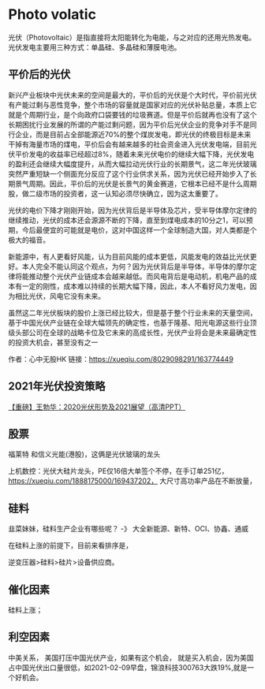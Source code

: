 # Photo volatic

光伏（Photovoltaic）是指直接将太阳能转化为电能，与之对应的还用光热发电。光伏发电主要用三种方式：单晶硅、多晶硅和薄膜电池。

## 平价后的光伏

新兴产业板块中光伏未来的空间是最大的，平价后的光伏是个大时代，平价前光伏有产能过剩与恶性竞争，整个市场的容量就是国家对应的光伏补贴总量，本质上它就是个周期行业，是个向政府口袋要钱的垃圾赛道。但是平价后就再也没有了这个长期困扰行业发展的所谓的产能过剩问题，因为平价后光伏企业的竞争对手不是同行企业，而是目前占全部能源近70%的整个煤炭发电，即光伏的终极目标是未来干掉有海量市场的煤电，平价后会有越来越多的社会资金进入光伏发电端，目前光伏平价发电的收益率已经超过8%，随着未来光伏电价的继续大幅下降，光伏发电的盈利还会继续大幅度提升，从而大幅拉动光伏行业的长期景气，这二年光伏玻璃突然严重短缺一个侧面充分反应了这个行业供求关系，因为光伏已经开始步入了长期景气周期。因此，平价后的光伏是长景气的黄金赛道，它根本已经不是什么周期股，做二级市场的投资者，这一认知必须尽快确立，因为这太重要了。

光伏的电价下降才刚刚开始，因为光伏背后是半导体及芯片，受半导体摩尔定律的继续推动，光伏的成本还会源源不断的下降，直至到煤电成本的10分之1，可以预期，今后最便宜的可能就是电价，这对中国这样一个全球制造大国，对人类都是个极大的福音。

新能源中，有人更看好风能，认为目前风能的成本更低，风能发电的效益比光伏更好。本人完全不能认同这个观点，为何？因为光伏背后是半导体，半导体的摩尔定律将能推动整个光伏产业链成本会越来越低。而风电背后是电动机，机电产品的成本有一定的刚性，成本难以持续的长期大幅下降，因此，本人不看好风力发电，因为相比光伏，风电它没有未来。

虽然这二年光伏板块的股价上涨已经比较大，但是基于整个行业未来的天量空间，基于中国光伏产业链在全球大幅领先的确定性，也基于隆基、阳光电源这些行业顶级头部公司在全球的战略卡位及它未来的高成长性，光伏产业将会是未来最确定性的投资大机会，甚至没有之一

作者：心中无股HK
链接：https://xueqiu.com/8029098291/163774449

## 2021年光伏投资策略

[【重磅】王勃华：2020光伏形势及2021展望（高清PPT）]( https://xueqiu.com/3777402677/170811382)

## 股票

福莱特 和信义光能(港股)，这俩是光伏玻璃的龙头

上机数控：光伏大硅片龙头，PE仅16倍大单签个不停，在手订单251亿，https://xueqiu.com/1888175000/169437202，  大尺寸高功率产品在不断放量，

## 硅料

韭菜妹妹，硅料生产企业有哪些呢？
-》 大全新能源、新特、OCI、协鑫、通威

在硅料上涨的前提下，目前来看排序是，

逆变压器>硅料>硅片>设备供应商。

## 催化因素

硅料上涨；

## 利空因素

中美关系， 美国打压中国光伏产业，如果有这个机会， 就是买入机会，因为美国占中国光伏出口量很低，如2021-02-09早盘，锦浪科技300763大跌19%,就是一个好机会。 

